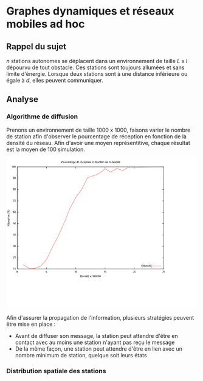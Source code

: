 # Graphes dynamiques et réseaux mobiles ad hoc

## Rappel du sujet
*n* stations autonomes se déplacent dans un environnement de taille *L* x *l* dépourvu de tout obstacle. Ces stations sont toujours allumées et sans limite d'énergie. Lorsque deux stations sont à une distance inférieure ou égale à *d*, elles peuvent communiquer.

## Analyse
### Algorithme de diffusion

Prenons un environnement de taille 1000 x 1000, faisons varier le nombre de station afin d'observer le pourcentage de réception en fonction de la densité du réseau. Afin d'avoir une moyen représentitive, chaque résultat est la moyen de 100 simulation.

![Pourcentage de réception en fonction de la densité](https://github.com/CamilleSimon/reseau-ad-hoc/blob/master/fonction-densite.png)

Afin d'assurer la propagation de l'information, plusieurs stratégies peuvent être mise en place :
- Avant de diffuser son message, la station peut attendre d'être en contact avec au moins une station n'ayant pas reçu le message
- De la même façon, une station peut attendre d'être en lien avec un nombre minimum de station, quelque soit leurs états

### Distribution spatiale des stations
